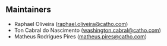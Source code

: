 ## Maintainers

- Raphael Oliveira ([raphael.oliveira@catho.com](mailto:raphael.oliveira@catho.com?Subject=Candidate%20Home%20Page%20Issue))
- Ton Cabral do Nascimento ([washington.cabral@catho.com](mailto:washington.cabral@catho.com?Subject=Candidate%20Home%20Page%20Issue))
- Matheus Rodrigues Pires ([matheus.pires@catho.com](mailto:matheus.pires@catho.com?Subject=Candidate%20Home%20Page%20Issue))
